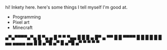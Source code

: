 hi! Inkety here.
here's some things I tell myself I'm good at.

* Programming
* Pixel art
* Minecraft

 ▄▀▄▀▀▀▀▄▀▄
 █         ▀▄     ▄
█  ▀  ▀     ▀▄▄  █ █
█ ▄ █▀ ▄       ▀▀  █
█  ▀▀▀▀            █
█                  █
█                  █
 █  ▄▄  ▄▄▄▄  ▄▄   █ 
 █ ▄▀█ ▄▀  █ ▄▀█ ▄▀
  ▀   ▀     ▀   ▀   
